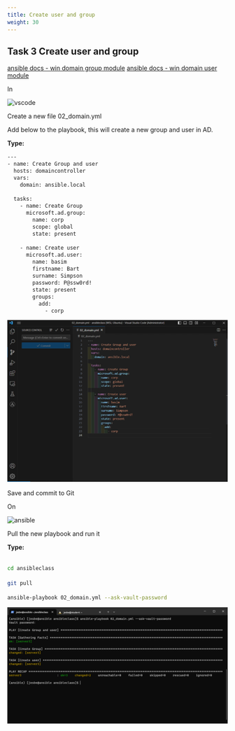 ```yaml
---
title: Create user and group
weight: 30
---
```


## Task 3 Create user and group

[ansible docs - win domain group module](https://docs.ansible.com/ansible/latest/collections/community/windows/win_domain_group_module.html)
[ansible docs - win domain user module](https://docs.ansible.com/ansible/latest/collections/community/windows/win_domain_user_module.html)

In

![vscode](/images/student-vscode.png)

Create a new file 02_domain.yml

Add below to the playbook, this will create a new group and user in AD.

__Type:__

```ansible
---
- name: Create Group and user
  hosts: domaincontroller
  vars:
    domain: ansible.local

  tasks:
    - name: Create Group
      microsoft.ad.group:
        name: corp
        scope: global
        state: present

    - name: Create user
      microsoft.ad.user:
        name: basim
        firstname: Bart
        surname: Simpson
        password: P@ssw0rd!
        state: present
        groups:
          add:
            - corp

```

![Alt text](images/05_addgrpanduser.png?raw=true "add group and user")

Save and commit to Git

On

![ansible](/images/ansible.png)

Pull the new playbook and run it

__Type:__

```bash

cd ansibleclass

git pull

ansible-playbook 02_domain.yml --ask-vault-password

```

![Alt text](images/06_addgrpanduser_run.png?raw=true "add group and user playbook run")
